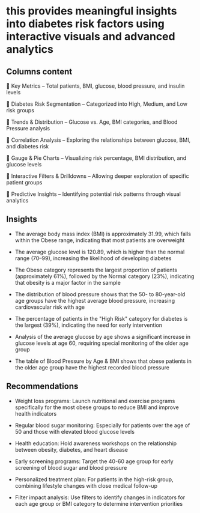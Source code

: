 # this provides meaningful insights into diabetes risk factors using interactive visuals and advanced analytics
 
 ## Columns content
 
🔹 Key Metrics – Total patients, BMI, glucose, blood pressure, and insulin levels

🔹 Diabetes Risk Segmentation – Categorized into High, Medium, and Low risk groups

🔹 Trends & Distribution – Glucose vs. Age, BMI categories, and Blood Pressure analysis

🔹 Correlation Analysis – Exploring the relationships between glucose, BMI, and diabetes risk

🔹 Gauge & Pie Charts – Visualizing risk percentage, BMI distribution, and glucose levels

🔹 Interactive Filters & Drilldowns – Allowing deeper exploration of specific patient groups

🔹 Predictive Insights – Identifying potential risk patterns through visual analytics


## Insights

- The average body mass index (BMI) is approximately 31.99, which falls within the Obese range, indicating that most patients are overweight

- The average glucose level is 120.89, which is higher than the normal range (70–99), increasing the likelihood of developing diabetes

- The Obese category represents the largest proportion of patients (approximately 61%), followed by the Normal category (23%), indicating that obesity is a major factor in the sample

- The distribution of blood pressure shows that the 50- to 80-year-old age groups have the highest average blood pressure, increasing cardiovascular risk with age

- The percentage of patients in the "High Risk" category for diabetes is the largest (39%), indicating the need for early intervention

- Analysis of the average glucose by age shows a significant increase in glucose levels at age 60, requiring special monitoring of the older age group

- The table of Blood Pressure by Age & BMI shows that obese patients in the older age group have the highest recorded blood pressure

## Recommendations

- Weight loss programs: Launch nutritional and exercise programs specifically for the most obese groups to reduce BMI and improve health indicators

- Regular blood sugar monitoring: Especially for patients over the age of 50 and those with elevated blood glucose levels

- Health education: Hold awareness workshops on the relationship between obesity, diabetes, and heart disease

- Early screening programs: Target the 40-60 age group for early screening of blood sugar and blood pressure

- Personalized treatment plan: For patients in the high-risk group, combining lifestyle changes with close medical follow-up

- Filter impact analysis: Use filters to identify changes in indicators for each age group or BMI category to determine intervention priorities
